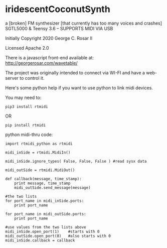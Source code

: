 # iridescentCoconutSynth
a [broken] FM synthesizer [that currently has too many voices and crashes] SGTL5000 & Teensy 3.6 – SUPPORTS MIDI VIA USB


Initially Copyright 2020 George C. Rosar II

Licensed Apache 2.0

There is a javascript front-end available at: 
http://georgerosar.com/wavetable/

The project was originally intended to connect via WI-FI and have a web-server to control it.


Here's some python help if you want to use python to link midi devices.

You may need to:

```
pip3 install rtmidi
```

OR

```
pip install rtmidi
```

python midi-thru code:
```
import rtmidi_python as rtmidi

midi_inSide = rtmidi.MidiIn()

midi_inSide.ignore_types( False, False, False ) #read sysx data

midi_outSide = rtmidi.MidiOut()

def callback(message, time_stamp):
	print message, time_stamp
	midi_outSide.send_message(message)

#the two lists
for port_name in midi_inSide.ports:
	print port_name

for port_name in midi_outSide.ports:
	print port_name

#use values from the two lists above
midi_inSide.open_port(1)    #starts with 0
midi_outSide.open_port(8)   #also starts with 0
midi_inSide.callback = callback
```
